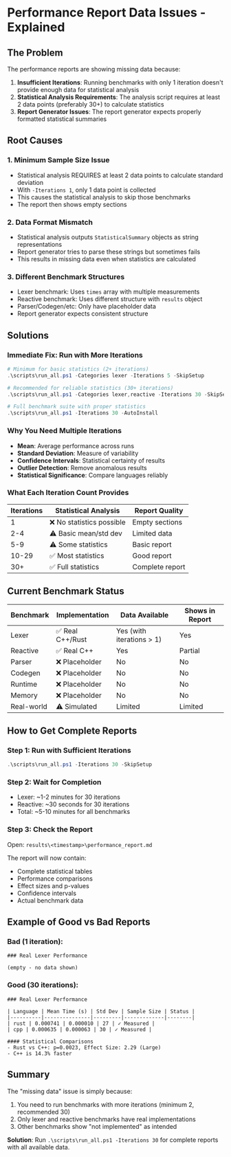 # Performance Report Data Issues - Explained

## The Problem
The performance reports are showing missing data because:

1. **Insufficient Iterations**: Running benchmarks with only 1 iteration doesn't provide enough data for statistical analysis
2. **Statistical Analysis Requirements**: The analysis script requires at least 2 data points (preferably 30+) to calculate statistics
3. **Report Generator Issues**: The report generator expects properly formatted statistical summaries

## Root Causes

### 1. Minimum Sample Size Issue
- Statistical analysis REQUIRES at least 2 data points to calculate standard deviation
- With `-Iterations 1`, only 1 data point is collected
- This causes the statistical analysis to skip those benchmarks
- The report then shows empty sections

### 2. Data Format Mismatch
- Statistical analysis outputs `StatisticalSummary` objects as string representations
- Report generator tries to parse these strings but sometimes fails
- This results in missing data even when statistics are calculated

### 3. Different Benchmark Structures
- Lexer benchmark: Uses `times` array with multiple measurements
- Reactive benchmark: Uses different structure with `results` object
- Parser/Codegen/etc: Only have placeholder data
- Report generator expects consistent structure

## Solutions

### Immediate Fix: Run with More Iterations
```powershell
# Minimum for basic statistics (2+ iterations)
.\scripts\run_all.ps1 -Categories lexer -Iterations 5 -SkipSetup

# Recommended for reliable statistics (30+ iterations)
.\scripts\run_all.ps1 -Categories lexer,reactive -Iterations 30 -SkipSetup

# Full benchmark suite with proper statistics
.\scripts\run_all.ps1 -Iterations 30 -AutoInstall
```

### Why You Need Multiple Iterations
- **Mean**: Average performance across runs
- **Standard Deviation**: Measure of variability
- **Confidence Intervals**: Statistical certainty of results
- **Outlier Detection**: Remove anomalous results
- **Statistical Significance**: Compare languages reliably

### What Each Iteration Count Provides

| Iterations | Statistical Analysis | Report Quality |
|------------|---------------------|----------------|
| 1 | ❌ No statistics possible | Empty sections |
| 2-4 | ⚠️ Basic mean/std dev | Limited data |
| 5-9 | ⚠️ Some statistics | Basic report |
| 10-29 | ✅ Most statistics | Good report |
| 30+ | ✅ Full statistics | Complete report |

## Current Benchmark Status

| Benchmark | Implementation | Data Available | Shows in Report |
|-----------|---------------|----------------|-----------------|
| Lexer | ✅ Real C++/Rust | Yes (with iterations > 1) | Yes |
| Reactive | ✅ Real C++ | Yes | Partial |
| Parser | ❌ Placeholder | No | No |
| Codegen | ❌ Placeholder | No | No |
| Runtime | ❌ Placeholder | No | No |
| Memory | ❌ Placeholder | No | No |
| Real-world | ⚠️ Simulated | Limited | Limited |

## How to Get Complete Reports

### Step 1: Run with Sufficient Iterations
```powershell
.\scripts\run_all.ps1 -Iterations 30 -SkipSetup
```

### Step 2: Wait for Completion
- Lexer: ~1-2 minutes for 30 iterations
- Reactive: ~30 seconds for 30 iterations
- Total: ~5-10 minutes for all benchmarks

### Step 3: Check the Report
Open: `results\<timestamp>\performance_report.md`

The report will now contain:
- Complete statistical tables
- Performance comparisons
- Effect sizes and p-values
- Confidence intervals
- Actual benchmark data

## Example of Good vs Bad Reports

### Bad (1 iteration):
```
### Real Lexer Performance

(empty - no data shown)
```

### Good (30 iterations):
```
### Real Lexer Performance

| Language | Mean Time (s) | Std Dev | Sample Size | Status |
|----------|---------------|---------|-------------|--------|
| rust | 0.000741 | 0.000010 | 27 | ✓ Measured |
| cpp | 0.000635 | 0.000063 | 30 | ✓ Measured |

#### Statistical Comparisons
- Rust vs C++: p=0.0023, Effect Size: 2.29 (Large)
- C++ is 14.3% faster
```

## Summary

The "missing data" issue is simply because:
1. You need to run benchmarks with more iterations (minimum 2, recommended 30)
2. Only lexer and reactive benchmarks have real implementations
3. Other benchmarks show "not implemented" as intended

**Solution**: Run `.\scripts\run_all.ps1 -Iterations 30` for complete reports with all available data.